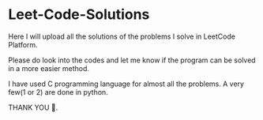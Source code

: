 # Leet-Code-Solutions

Here I will upload all the solutions of the problems I solve in LeetCode Platform.

Please do look into the codes and let me know if the program can be solved in a more easier method. 

I have used C programming language for almost all the problems. A very few(1 or 2) are done in python.

THANK YOU 🙂.
